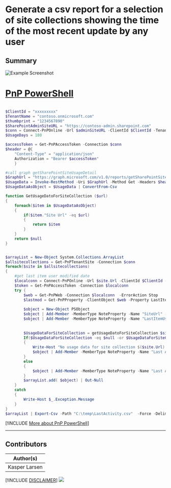 

# Generate a csv report for a selection of site collections showing the time of the most recent update by any user

## Summary


![Example Screenshot](assets/example.png)


# [PnP PowerShell](#tab/pnpps)

```powershell

$ClientId = "xxxxxxxxx"
$TenantName = "contoso.onmicrosoft.com"
$thumbprint = "1234567890"
$SharePointAdminSiteURL = "https://contoso-admin.sharepoint.com"
$conn = Connect-PnPOnline -Url $adminSiteURL -ClientId $ClientId -Tenant $TenantName -Thumbprint $thumbprint -ReturnConnection
$UsageDays = 180

$accessToken = Get-PnPAccessToken -Connection $conn
$header = @{
    "Content-Type" = "application/json"
    Authorization = "Bearer $accessToken"
    }

#call graph getSharePointSiteUsageDetail
$GraphUrl = "https://graph.microsoft.com/v1.0/reports/getSharePointSiteUsageDetail(period='D$($UsageDays)')"
$UsageData = Invoke-RestMethod -Uri $GraphUrl -Method Get -Headers $header
$UsageDataAsObject = $UsageData | ConvertFrom-Csv

function GetUsageDatoForSiteCollection ($url)
{
    foreach($item in $UsageDataAsObject)
    {
        if($item."Site Url" -eq $url)
        {
            return $item
        }
    }
    return $null
}


$arrayList = New-Object System.Collections.ArrayList
$allsitecollections = Get-PnPTenantSite -Connection $conn
foreach($site in $allsitecollections)
{
    #get last item user modified date
    $localconn = Connect-PnPOnline -Url $site.Url -ClientId $ClientId -Tenant $TenantName -Thumbprint $thumbprint -ReturnConnection
    $token = Get-PnPAccessToken -Connection $localconn
    try {
        $web = Get-PnPWeb -Connection $localconn  -ErrorAction Stop
        $lastmod = Get-PnPProperty -ClientObject $web -Property LastItemUserModifiedDate -Connection $localconn   
        
        $object = New-Object PSObject
        $object | Add-Member -MemberType NoteProperty -Name "SiteUrl" -Value $site.Url
        $object | Add-Member -MemberType NoteProperty -Name "LastItemUserModifiedDate" -Value $lastmod.Date
        
        
        $UsageDataForSiteCollection = getUsageDatoForSiteCollection $site.Url
        If($UsageDataForSiteCollection -eq $null -or $UsageDataForSiteCollection.'Last Activity Date' -eq "")
        {
            Write-Host "No usage data for site collection $($site.Url) for the last $UsageDays days"
            $object | Add-Member -MemberType NoteProperty -Name "Last Activity Date (Graph)" -Value "No usage data for the last $UsageDays days" 
        }
        else 
        {
            $object | Add-Member -MemberType NoteProperty -Name "Last Activity Date (Graph)" -Value $UsageDataForSiteCollection.'Last Activity Date'
        }
        $arrayList.add( $object) | Out-Null
    }
    catch 
    {
        Write-Host $_.Exception.Message
    }
}
$arrayList | Export-Csv -Path "C:\temp\LastActivity.csv"  -Force -Delimiter "|" -Encoding utf8


```
[!INCLUDE [More about PnP PowerShell](../../docfx/includes/MORE-PNPPS.md)]
***


## Contributors

| Author(s) |
|-----------|
| Kasper Larsen |

[!INCLUDE [DISCLAIMER](../../docfx/includes/DISCLAIMER.md)]
<img src="https://m365-visitor-stats.azurewebsites.net/script-samples/scripts/spo-most-recent-update-report" aria-hidden="true" />
